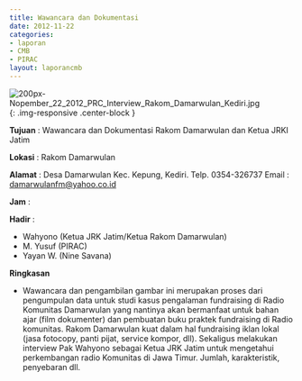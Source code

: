 ```yaml
---
title: Wawancara dan Dokumentasi
date: 2012-11-22
categories:
- laporan
- CMB
- PIRAC
layout: laporancmb
---
```


![200px-Nopember_22_2012_PRC_Interview_Rakom_Damarwulan_Kediri.jpg](/uploads/200px-Nopember_22_2012_PRC_Interview_Rakom_Damarwulan_Kediri.jpg){: .img-responsive .center-block }


**Tujuan** : Wawancara dan Dokumentasi Rakom Damarwulan dan Ketua JRKI Jatim 

**Lokasi** : Rakom Damarwulan 

**Alamat** : Desa Damarwulan Kec. Kepung, Kediri. Telp. 0354-326737 Email : damarwulanfm@yahoo.co.id 

**Jam** : 

**Hadir** :
* Wahyono (Ketua JRK Jatim/Ketua Rakom Damarwulan)
* M. Yusuf (PIRAC)
* Yayan W. (Nine Savana)

**Ringkasan**  
* Wawancara dan pengambilan gambar ini merupakan proses dari pengumpulan data untuk studi kasus pengalaman fundraising di Radio Komunitas Damarwulan yang nantinya akan bermanfaat untuk bahan ajar (film dokumenter) dan pembuatan buku praktek fundraising di Radio komunitas. Rakom Damarwulan kuat dalam hal fundraising iklan lokal (jasa fotocopy, panti pijat, service kompor, dll). Sekaligus melakukan interview Pak Wahyono sebagai Ketua JRK Jatim untuk mengetahui perkembangan radio Komunitas di Jawa Timur. Jumlah, karakteristik, penyebaran dll.
